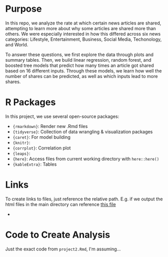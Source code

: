 # Purpose

In this repo, we analyze the rate at which certain news articles are shared, attempting to learn more about why some articles are shared more than others. We were especially interested in how this differed across six news categories: Lifestyle, Entertainment, Business, Social Media, Techonology, and World. 

To answer these questions, we first explore the data through plots and summary tables. Then, we build linear regression, random forest, and boosted tree models that predict how many times an article got shared based on 16 different inputs. Through these models, we learn how well the number of shares can be predicted, as well as which inputs lead to more shares.

# R Packages

In this project, we use several open-source packages:

- `{rmarkdown}`: Render new .Rmd files
- `{tidyverse}`: Collection of data wrangling & visualization packages
- `{caret}`: For model building
- `{knitr}`:
- `{corrplot}`: Correlation plot
- `{leaps}`:
- `{here}`: Access files from current working directory with `here::here()`
- `{kableExtra}`: Tables

# Links

To create links to files, just reference the relative path. E.g. if we output the html
files in the main directory can reference [this file](xyz.html)

- 

# Code to Create Analysis

Just the exact code from `project2.Rmd`, I'm assuming...
